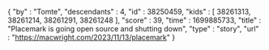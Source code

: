 {
  "by" : "Tomte",
  "descendants" : 4,
  "id" : 38250459,
  "kids" : [ 38261313, 38261214, 38261291, 38261248 ],
  "score" : 39,
  "time" : 1699885733,
  "title" : "Placemark is going open source and shutting down",
  "type" : "story",
  "url" : "https://macwright.com/2023/11/13/placemark"
}
